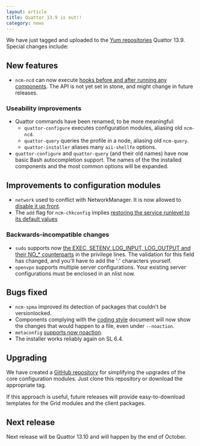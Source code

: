 ```yaml
---
layout: article
title: Quattor 13.9 is out!!
category: news
---
```


We have just tagged and uploaded to the
[Yum repositories](http://yum.quattor.org) Quattor 13.9.  Special
changes include:

## New features

* `ncm-ncd` can now execute
  [hooks before and after running any components](https://trac.lal.in2p3.fr/Quattor/wiki/Development/PrePostActionsNCMNCD).
  The API is not yet set in stone, and might change in future
  releases.

### Useability improvements

* Quattor commands have been renamed, to be more meaningful:
  * `quattor-configure` executes configuration modules, aliasing old
    `ncm-ncd`.
  * `quattor-query` queries the profile in a node, aliasing old
    `ncm-query`.
  * `quattor-installer` aliases many `aii-shellfe` options.
* `quattor-configure` and `quattor-query` (and their old names) have
  now basic Bash autocompletion support.  The names of the the
  installed components and the most common options will be expanded.

## Improvements to configuration modules

* `network` used to conflict with NetworkManager.  It is now allowed
  to
  [disable it up front](https://github.com/quattor/configuration-modules-core/pull/88).
* The `add` flag for `ncm-chkconfig` implies
  [restoring the service runlevel to its default values](https://github.com/quattor/configuration-modules-core/pull/99)


### Backwards-incompatible changes

* `sudo` supports now
  [the EXEC, SETENV, LOG_INPUT, LOG_OUTPUT and their NO_* counterparts](https://github.com/quattor/configuration-modules-core/pull/98)
  in the privilege lines.  The validation for this field has changed,
  and you'll have to add the ':' characters yourself.
* `openvpn` supports multiple server configurations.  Your existing
  server configurations must be enclosed in an nlist now.

## Bugs fixed

* `ncm-spma` improved its detection of packages that couldn't be
  versionlocked.
* Components complying with the
  [coding style](https://trac.lal.in2p3.fr/Quattor/wiki/Development/Code/CodingStyle)
  document will now show the changes that would happen to a file, even
  under `--noaction`.
* `metaconfig`
  [supports now noaction](https://github.com/quattor/configuration-modules-core/pull/102).
* The installer works reliably again on SL 6.4.

## Upgrading

We have created a
[GitHub repository](https://github.com/quattor/config-modules-core-templates)
for simplifying the upgrades of the core configuration modules.  Just
clone this repository or download the appropriate tag.

If this approach is useful, future releases will provide
easy-to-download templates for the Grid modules and the client
packages.

## Next release

Next release will be Quattor 13.10 and will happen by the end of October.
